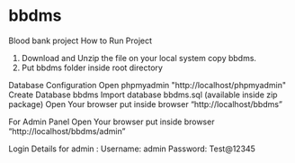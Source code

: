 # bbdms
Blood bank project
How to Run Project
1. Download and Unzip the file on your local system copy bbdms.
2. Put bbdms folder inside root directory

Database Configuration
Open phpmyadmin "http://localhost/phpmyadmin"
Create Database bbdms
Import database bbdms.sql (available inside zip package)
Open Your browser put inside browser “http://localhost/bbdms”

For Admin Panel
Open Your browser put inside browser “http://localhost/bbdms/admin”

Login Details for admin :
Username: admin
Password: Test@12345
